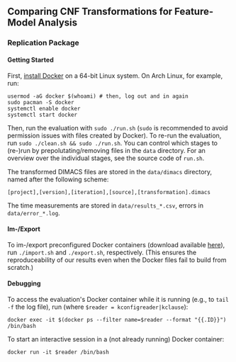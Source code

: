 ## Comparing CNF Transformations for Feature-Model Analysis

### Replication Package

#### Getting Started

First, [install Docker](https://docs.docker.com/get-docker/) on a 64-bit Linux system. On Arch Linux, for example, run:

```
usermod -aG docker $(whoami) # then, log out and in again
sudo pacman -S docker
systemctl enable docker
systemctl start docker
```

Then, run the evaluation with `sudo ./run.sh` (`sudo` is recommended to avoid permission issues with files created by Docker).
To re-run the evaluation, run `sudo ./clean.sh && sudo ./run.sh`.
You can control which stages to (re-)run by prepolutating/removing files in the `data` directory.
For an overview over the individual stages, see the source code of `run.sh`.

The transformed DIMACS files are stored in the `data/dimacs` directory, named after the following scheme:

```
[project],[version],[iteration],[source],[transformation].dimacs
```

The time measurements are stored in `data/results_*.csv`, errors in `data/error_*.log`.

#### Im-/Export

To im-/export preconfigured Docker containers (download available [here](https://github.com/ekuiter/comparing-cnf-transformations/releases)), run `./import.sh` and `./export.sh`, respectively.
(This ensures the reproduceability of our results even when the Docker files fail to build from scratch.)

#### Debugging

To access the evaluation's Docker container while it is running (e.g., to `tail -f` the log file), run (where `$reader = kconfigreader|kclause`):

```
docker exec -it $(docker ps --filter name=$reader --format "{{.ID}}") /bin/bash
```

To start an interactive session in a (not already running) Docker container:

```
docker run -it $reader /bin/bash
```
